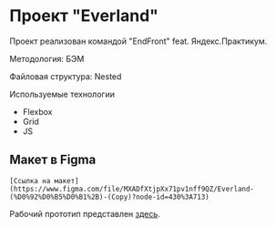# Проект "Everland"

Проект реализован командой "EndFront" feat. Яндекс.Практикум.

Методология: БЭМ

Файловая структура: Nested

Используемые технологии

- Flexbox
- Grid
- JS

## Макет в Figma
    [Ссылка на макет](https://www.figma.com/file/MXADfXtjpXx71pv1nff9QZ/Everland-(%D0%92%D0%B5%D0%B1%2B)-(Copy)?node-id=430%3A713) 

Рабочий прототип представлен [здесь](https://project-month.github.io/Everland/).

